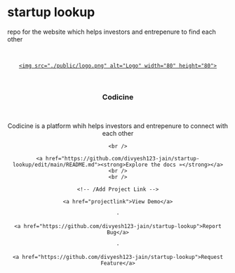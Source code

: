 # startup lookup
repo for the website which helps investors and entrepenure to find each other
<!-- PROJECT LOGO -->

<br />

<div align="center">

  <a href="https://github.com/divyesh123-jain/startup-lookup">

    <img src="./public/logo.png" alt="Logo" width="80" height="80">

  </a>

​

  <h3 align="center">Codicine</h3>

​

  <p align="center">

   Codicine is a platform whih helps investors and entrepenure to connect with each other

    <br />

    <a href="https://github.com/divyesh123-jain/startup-lookup/edit/main/README.md"><strong>Explore the docs »</strong></a>
    <br />
    <br />

    <!-- /Add Project Link -->

    <a href="projectlink">View Demo</a>

    ·

    <a href="https://github.com/divyesh123-jain/startup-lookup">Report Bug</a>

    ·

    <a href="https://github.com/divyesh123-jain/startup-lookup">Request Feature</a>

  </p>

</div>

​
 
